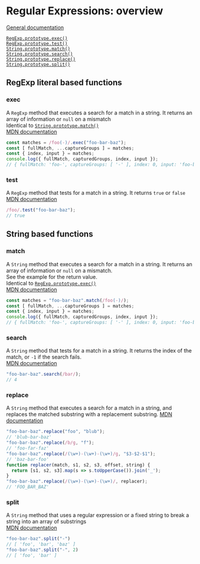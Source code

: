 # Regular Expressions: overview

[General documentation](https://developer.mozilla.org/en-US/docs/Web/JavaScript/Guide/Regular_Expressions)

[`RegExp.prototype.exec()`](#exec)  
[`RegExp.prototype.test()`](#test)  
[`String.prototype.match()`](#match)  
[`String.prototype.search()`](#search)  
[`String.prototype.replace()`](#replace)  
[`String.prototype.split()`](#split)  

## RegExp literal based functions

### exec
A `RegExp` method that executes a search for a match in a string. It returns an array of information or `null` on a mismatch  
Identical to [`String.prototype.match()`](#match)  
[MDN documentation](https://developer.mozilla.org/en-US/docs/Web/JavaScript/Reference/Global_Objects/RegExp/exec)

```javascript
const matches = /foo(-)/.exec("foo-bar-baz");
const [ fullMatch, ...captureGroups ] = matches;
const { index, input } = matches;
console.log({ fullMatch, capturedGroups, index, input });
// { fullMatch: 'foo-', captureGroups: [ '-' ], index: 0, input: 'foo-bar-baz' }
```

### test
A `RegExp` method that tests for a match in a string. 
It returns `true` or `false`  
[MDN documentation](https://developer.mozilla.org/en-US/docs/Web/JavaScript/Reference/Global_Objects/RegExp/test)

```javascript
/foo/.test("foo-bar-baz");
// true
```

## String based functions

### match
A `String` method that executes a search for a match in a string. It 
returns an array of information or `null` on a mismatch.  
See the example for the return value.  
Identical to [`RegExp.prototype.exec()`](#exec)  
[MDN documentation](https://developer.mozilla.org/en-US/docs/Web/JavaScript/Reference/Global_Objects/String/match)

```javascript
const matches = "foo-bar-baz".match(/foo(-)/);
const [ fullMatch, ...captureGroups ] = matches;
const { index, input } = matches;
console.log({ fullMatch, capturedGroups, index, input });
// { fullMatch: 'foo-', captureGroups: [ '-' ], index: 0, input: 'foo-bar-baz' }
```

### search
A `String` method that tests for a match in a string. It returns the 
index of the match, or `-1` if the search fails.  
[MDN documentation](https://developer.mozilla.org/en-US/docs/Web/JavaScript/Reference/Global_Objects/String/search)

```javascript
"foo-bar-baz".search(/bar/);
// 4
```

### replace
A `String` method that executes a search for a match in a string, and
replaces the matched substring with a replacement substring.
[MDN documentation](https://developer.mozilla.org/en-US/docs/Web/JavaScript/Guide/Regular_Expressions)

```javascript
"foo-bar-baz".replace("foo", "blub");
// 'blub-bar-baz'
"foo-bar-baz".replace(/b/g, "f");
// 'foo-far-faz'
"foo-bar-baz".replace(/(\w+)-(\w+)-(\w+)/g, "$3-$2-$1");
// 'baz-bar-foo'
function replacer(match, s1, s2, s3, offset, string) {
  return [s1, s2, s3].map(s => s.toUpperCase()).join('_');
}
"foo-bar-baz".replace(/(\w+)-(\w+)-(\w+)/, replacer);
// 'FOO_BAR_BAZ'
```

### split
A `String` method that uses a regular expression or a fixed string to
break a string into an array of substrings  
[MDN documentation](https://developer.mozilla.org/en-US/docs/Web/JavaScript/Reference/Global_Objects/String/split)

```javascript
"foo-bar-baz".split("-")
// [ 'foo', 'bar', 'baz' ]
"foo-bar-baz".split("-", 2)
// [ 'foo', 'bar' ]
```
